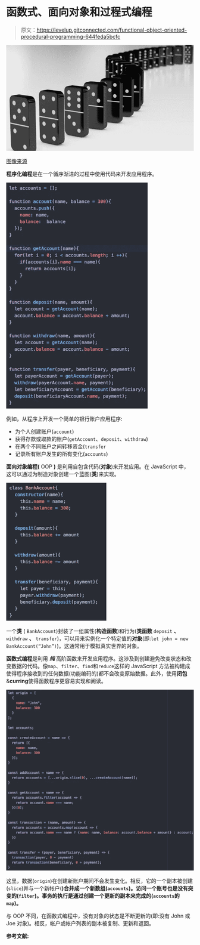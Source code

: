 # 函数式、面向对象和过程式编程

> 原文：<https://levelup.gitconnected.com/functional-object-oriented-procedural-programming-644feda5bcfc>

![](img/de671da05180439b06fe5e97ed1282d0.png)

[图像来源](https://www.finerminds.com/personal-growth/personal-growthlife-changing-motivation-dominos/)

**程序化编程**是在一个循序渐进的过程中使用代码来开发应用程序。

![](img/83c3672468d5105b1fa14c9e9df7d487.png)

例如，从程序上开发一个简单的银行账户应用程序:

*   为个人创建账户(`account`)
*   获得存款或取款的账户(`getAccount`、`deposit`、`withdraw`)
*   在两个不同账户之间转移资金(`transfer`
*   记录所有账户发生的所有变化(`accounts`)

**面向对象编程(** OOP **)** 是利用自包含代码(**对象**)来开发应用。在 JavaScript 中，这可以通过为制造对象创建一个蓝图(**类**)来实现。

![](img/21e93763bae9802e3d6986b6068785a6.png)

一个**类** ( `BankAccount`)封装了一组属性(**构造函数**)和行为(**类函数** `deposit` **、** `withdraw` **、** `transfer`)，可以用来实例化一个特定值的**对象**(即:`let john = new BankAccount(“John”)`)。这通常用于模拟真实世界的对象。

**函数式编程**是利用 ***纯*** 高阶函数来开发应用程序。这涉及到创建避免改变状态和改变数据的代码。像`map`、`filter`、`find`和`reduce`这样的 JavaScript 方法被构建成使得程序接收到的任何数据(功能编码的)都不会改变原始数据。此外，使用**闭包**&**curring**使得函数程序更容易实现和阅读。

![](img/0898f160bbd9cda946cfaab9c65ac4a9.png)

这里，数据(`origin`)在创建新账户期间不会发生变化。相反，它的一个副本被创建(`slice`)并与一个新帐户(**)合并成一个新数组(`accounts`)。访问一个账号也是没有突变的(`filter`)。事务的执行是通过创建一个更新的副本来完成的(`accounts`的`map`)。**

与 OOP 不同，在函数式编程中，没有对象的状态是不断更新的(即:没有 John 或 Joe 对象)。相反，帐户或帐户列表的副本被复制、更新和返回。

**参考文献:**
